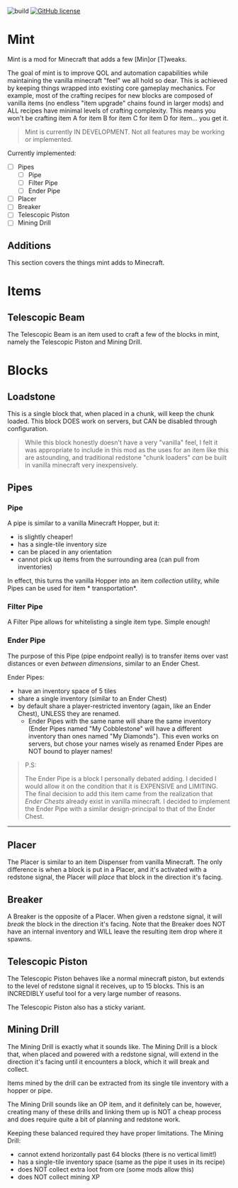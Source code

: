 ![build](https://github.com/octalide/mint/workflows/build/badge.svg?branch=master)
[![GitHub license](https://img.shields.io/github/license/octalide/mint)](https://github.com/octalide/mint/blob/master/LICENSE)


# Mint

Mint is a mod for Minecraft that adds a few [Min]or [T]weaks.

The goal of mint is to improve QOL and automation capabilities while maintaining the vanilla minecraft "feel" we all hold so dear. This is achieved by keeping things wrapped into existing core gameplay mechanics.
For example, most of the crafting recipes for new blocks are composed of vanilla items (no endless "item upgrade" chains found in larger mods) and ALL recipes have minimal levels of crafting complexity.
This means you won't be crafting item A for item B for item C for item D for item... you get it.

> Mint is currently IN DEVELOPMENT. Not all features may be working or implemented.

Currently implemented:

 - [ ] Pipes
    - [ ] Pipe
    - [ ] Filter Pipe
    - [ ] Ender Pipe
 - [ ] Placer
 - [ ] Breaker
 - [ ] Telescopic Piston
 - [ ] Mining Drill

Additions
---

This section covers the things mint adds to Minecraft.

# Items

## Telescopic Beam

The Telescopic Beam is an item used to craft a few of the blocks in mint, namely the Telescopic Piston and Mining Drill.

# Blocks

## Loadstone

This is a single block that, when placed in a chunk, will keep the chunk loaded.
This block DOES work on servers, but CAN be disabled through configuration.

> While this block honestly doesn't have a very "vanilla" feel, I felt it was appropriate to include in this mod as the uses for an item like this are astounding, and traditional redstone "chunk loaders" *can* be built in vanilla minecraft very inexpensively.

## Pipes

### Pipe

A pipe is similar to a vanilla Minecraft Hopper, but it:

- is slightly cheaper!
- has a single-tile inventory size
- can be placed in any orientation
- cannot pick up items from the surrounding area (can pull from inventories)

In effect, this turns the vanilla Hopper into an item *collection* utility, while Pipes can be used for item *
transportation*.

### Filter Pipe

A Filter Pipe allows for whitelisting a single item type. Simple enough!

### Ender Pipe

The purpose of this Pipe (pipe endpoint really) is to transfer items over vast distances or even *between dimensions*,
similar to an Ender Chest.

Ender Pipes:

- have an inventory space of 5 tiles
- share a single inventory (similar to an Ender Chest)
- by default share a player-restricted inventory (again, like an Ender Chest), UNLESS they are renamed.
    - Ender Pipes with the same name will share the same inventory (Ender Pipes named "My Cobblestone" will have a different
      inventory than ones named "My Diamonds"). This even works on servers, but chose your names wisely as renamed Ender Pipes are NOT bound to player names!

> P.S:
>
> The Ender Pipe is a block I personally debated adding. I decided I would allow it on the condition that it is EXPENSIVE and LIMITING.
> The final decision to add this item came from the realization that *Ender Chests* already exist in vanilla minecraft.
> I decided to implement the Ender Pipe with a similar design-principal to that of the Ender Chest.


---

## Placer

The Placer is similar to an item Dispenser from vanilla Minecraft.
The only difference is when a block is put in a Placer, and it's activated with a redstone signal, the Placer will *place* that block in the direction it's facing.

## Breaker

A Breaker is the opposite of a Placer. When given a redstone signal, it will *break* the block in the direction it's facing.
Note that the Breaker does NOT have an internal inventory and WILL leave the resulting item drop where it spawns.

## Telescopic Piston

The Telescopic Piston behaves like a normal minecraft piston, but extends to the level of redstone signal it receives,
up to 15 blocks. This is an INCREDIBLY useful tool for a very large number of reasons.

The Telescopic Piston also has a sticky variant.

## Mining Drill

The Mining Drill is exactly what it sounds like. The Mining Drill is a block that, when placed and powered with a
redstone signal, will extend in the direction it's facing until it encounters a block, which it will break and collect.

Items mined by the drill can be extracted from its single tile inventory with a hopper or pipe.

The Mining Drill sounds like an OP item, and it definitely can be, however, creating many of these drills and linking
them up is NOT a cheap process and does require quite a bit of planning and redstone work.

Keeping these balanced required they have proper limitations. The Mining Drill:

- cannot extend horizontally past 64 blocks (there is no vertical limit!)
- has a single-tile inventory space (same as the pipe it uses in its recipe)
- does NOT collect extra loot from ore (some mods allow this)
- does NOT collect mining XP
